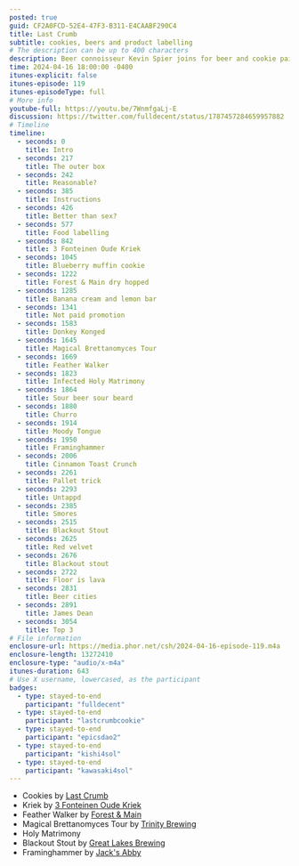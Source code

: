 ```yaml
---
posted: true
guid: CF2A0FCD-52E4-47F3-B311-E4CAABF290C4
title: Last Crumb
subtitle: cookies, beers and product labelling
# The description can be up to 400 characters
description: Beer connoisseur Kevin Spier joins for beer and cookie pairings. They discuss a unique cookie brand known for luxury, limited-edition treats and NFT collaborations. They unbox and taste-test various flavors, emphasizing the quality, branding, and experience of cookie consumption.
time: 2024-04-16 18:00:00 -0400
itunes-explicit: false
itunes-episode: 119
itunes-episodeType: full
# More info
youtube-full: https://youtu.be/7WnmfgaLj-E
discussion: https://twitter.com/fulldecent/status/1787457284659957882
# Timeline
timeline:
  - seconds: 0
    title: Intro
  - seconds: 217
    title: The outer box
  - seconds: 242
    title: Reasonable?
  - seconds: 385
    title: Instructions
  - seconds: 426
    title: Better than sex?
  - seconds: 577
    title: Food labelling
  - seconds: 842
    title: 3 Fonteinen Oude Kriek
  - seconds: 1045
    title: Blueberry muffin cookie
  - seconds: 1222
    title: Forest & Main dry hopped
  - seconds: 1285
    title: Banana cream and lemon bar
  - seconds: 1341
    title: Not paid promotion
  - seconds: 1583
    title: Donkey Konged
  - seconds: 1645
    title: Magical Brettanomyces Tour
  - seconds: 1669
    title: Feather Walker
  - seconds: 1823
    title: Infected Holy Matrimony
  - seconds: 1864
    title: Sour beer sour beard
  - seconds: 1880
    title: Churro
  - seconds: 1914
    title: Moody Tongue
  - seconds: 1950
    title: Framinghammer
  - seconds: 2006
    title: Cinnamon Toast Crunch
  - seconds: 2261
    title: Pallet trick
  - seconds: 2293
    title: Untappd
  - seconds: 2385
    title: Smores
  - seconds: 2515
    title: Blackout Stout
  - seconds: 2625
    title: Red velvet
  - seconds: 2676
    title: Blackout stout
  - seconds: 2722
    title: Floor is lava
  - seconds: 2831
    title: Beer cities
  - seconds: 2891
    title: James Dean
  - seconds: 3054
    title: Top 3
# File information
enclosure-url: https://media.phor.net/csh/2024-04-16-episode-119.m4a
enclosure-length: 13272410
enclosure-type: "audio/x-m4a"
itunes-duration: 643
# Use X username, lowercased, as the participant
badges:
  - type: stayed-to-end
    participant: "fulldecent"
  - type: stayed-to-end
    participant: "lastcrumbcookie"
  - type: stayed-to-end
    participant: "epicsdao2"
  - type: stayed-to-end
    participant: "kishi4sol"
  - type: stayed-to-end
    participant: "kawasaki4sol"
---
```


- Cookies by [Last Crumb](https://twitter.com/lastcrumbcookie)
- Kriek by [3 Fonteinen Oude Kriek](https://twitter.com/3fonteinen)
- Feather Walker by [Forest & Main](https://twitter.com/forestandmain)
- Magical Brettanomyces Tour by [Trinity Brewing](https://twitter.com/trinitybrewco)
- Holy Matrimony
- Blackout Stout by [Great Lakes Brewing](https://twitter.com/GLBC_Cleveland)
- Framinghammer by [Jack's Abby](https://twitter.com/jacksabbycraftlagers)

<!--end of quick notes-->
